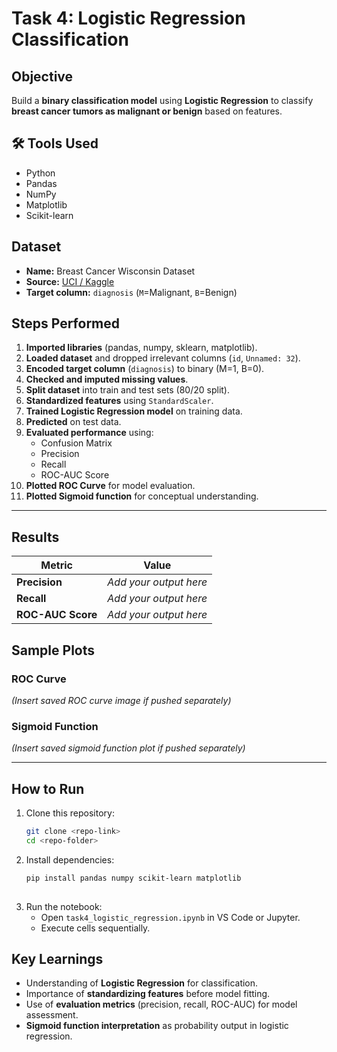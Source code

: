 #  Task 4: Logistic Regression Classification

##  **Objective**

Build a **binary classification model** using **Logistic Regression** to classify **breast cancer tumors as malignant or benign** based on features.

## 🛠️ **Tools Used**

- Python
- Pandas
- NumPy
- Matplotlib
- Scikit-learn

##  **Dataset**

- **Name:** Breast Cancer Wisconsin Dataset
- **Source:** [UCI / Kaggle](https://www.kaggle.com/datasets/uciml/breast-cancer-wisconsin-data)
- **Target column:** `diagnosis` (`M`=Malignant, `B`=Benign)

##  **Steps Performed**

1. **Imported libraries** (pandas, numpy, sklearn, matplotlib).
2. **Loaded dataset** and dropped irrelevant columns (`id`, `Unnamed: 32`).
3. **Encoded target column** (`diagnosis`) to binary (M=1, B=0).
4. **Checked and imputed missing values**.
5. **Split dataset** into train and test sets (80/20 split).
6. **Standardized features** using `StandardScaler`.
7. **Trained Logistic Regression model** on training data.
8. **Predicted** on test data.
9. **Evaluated performance** using:
   - Confusion Matrix
   - Precision
   - Recall
   - ROC-AUC Score
10. **Plotted ROC Curve** for model evaluation.
11. **Plotted Sigmoid function** for conceptual understanding.

---

##  **Results**

| Metric            | Value |
|-------------------|-------|
| **Precision**     | *Add your output here* |
| **Recall**        | *Add your output here* |
| **ROC-AUC Score** | *Add your output here* |



##  **Sample Plots**

###  **ROC Curve**
*(Insert saved ROC curve image if pushed separately)*

###  **Sigmoid Function**
*(Insert saved sigmoid function plot if pushed separately)*

---

##  **How to Run**

1. Clone this repository:
    ```bash
    git clone <repo-link>
    cd <repo-folder>
   
2. Install dependencies:
    ```bash
    pip install pandas numpy scikit-learn matplotlib
  
3. Run the notebook:
    - Open `task4_logistic_regression.ipynb` in VS Code or Jupyter.
    - Execute cells sequentially.

##  **Key Learnings**

- Understanding of **Logistic Regression** for classification.  
- Importance of **standardizing features** before model fitting.  
- Use of **evaluation metrics** (precision, recall, ROC-AUC) for model assessment.  
- **Sigmoid function interpretation** as probability output in logistic regression.

